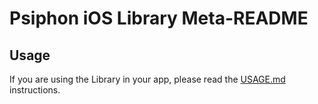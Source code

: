 # Psiphon iOS Library Meta-README

## Usage

If you are using the Library in your app, please read the [USAGE.md](USAGE.md) instructions.
